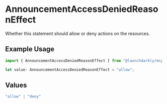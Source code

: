 # AnnouncementAccessDeniedReasonEffect

Whether this statement should allow or deny actions on the resources.

## Example Usage

```typescript
import { AnnouncementAccessDeniedReasonEffect } from "@launchdarkly/mcp-server/models/components";

let value: AnnouncementAccessDeniedReasonEffect = "allow";
```

## Values

```typescript
"allow" | "deny"
```